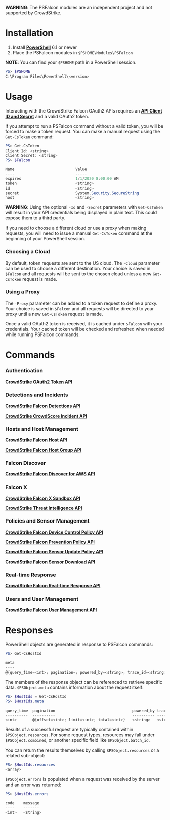 **WARNING**: The PSFalcon modules are an independent project and not supported by CrowdStrike.

# Installation

1. Install **[PowerShell](https://github.com/PowerShell/PowerShell#Get-PowerShell)** 6.1 or newer
2. Place the PSFalcon modules in `$PSHOME\Modules\PSFalcon`

**NOTE**: You can find your `$PSHOME` path in a PowerShell session.

```powershell
PS> $PSHOME
C:\Program Files\PowerShell\<version>
```

# Usage

Interacting with the CrowdStrike Falcon OAuth2 APIs requires an **[API Client ID and Secret](https://falcon.crowdstrike.com/support/api-clients-and-keys)** and a valid
OAuth2 token.

If you attempt to run a PSFalcon command without a valid token, you will be forced to make a token
request. You can make a manual request using the `Get-CsToken` command:

```powershell
PS> Get-CsToken
Client Id: <string>
Client Secret: <string>
PS> $Falcon

Name                           Value
----                           -----
expires                        1/1/2020 8:00:00 AM
token                          <string>
id                             <string>
secret                         System.Security.SecureString
host                           <string>
```

**WARNING**: Using the optional `-Id` and `-Secret` parameters with `Get-CsToken` will result in your API
credentials being displayed in plain text. This could expose them to a third party.

If you need to choose a different cloud or use a proxy when making requests, you will need to issue a manual
`Get-CsToken` command at the beginning of your PowerShell session.

### Choosing a Cloud

By default, token requests are sent to the US cloud. The `-Cloud` parameter can be used to choose a different
destination. Your choice is saved in `$Falcon` and all requests will be sent to the chosen cloud unless a new
`Get-CsToken` request is made.

### Using a Proxy

The `-Proxy` parameter can be added to a token request to define a proxy. Your choice is saved in `$Falcon`
and all requests will be directed to your proxy until a new `Get-CsToken` request is made.

Once a valid OAuth2 token is received, it is cached under `$Falcon` with your credentials. Your cached
token will be checked and refreshed when needed while running PSFalcon commands.

# Commands

### Authentication

**[CrowdStrike OAuth2 Token API](/oauth2)**

### Detections and Incidents

**[CrowdStrike Falcon Detections API](/detects)**

**[CrowdStrike CrowdScore Incident API](/incidents)**

### Hosts and Host Management

**[CrowdStrike Falcon Host API](/hosts)**

**[CrowdStrike Falcon Host Group API](/host-group)**

### Falcon Discover

**[CrowdStrike Falcon Discover for AWS API](/cloud-connect-aws)**

### Falcon X

**[CrowdStrike Falcon X Sandbox API](/falconx-sandbox)**

**[CrowdStrike Threat Intelligence API](/intel)**

### Policies and Sensor Management

**[CrowdStrike Falcon Device Control Policy API](/device-control-policies)**

**[CrowdStrike Falcon Prevention Policy API](/prevention-policies)**

**[CrowdStrike Falcon Sensor Update Policy API](/sensor-update-policies)**

**[CrowdStrike Falcon Sensor Download API](/sensor-download)**

### Real-time Response

**[CrowdStrike Falcon Real-time Response API](/real-time-response)**

### Users and User Management

**[CrowdStrike Falcon User Management API](/user-management)**

# Responses

PowerShell objects are generated in response to PSFalcon commands:

```powershell
PS> Get-CsHostId

meta                                                                        resources
----                                                                        ---------
@{query_time=<int>; pagination=; powered_by=<string>; trace_id=<string>}    @{...}
```

The members of the response object can be referenced to retrieve specific data. `$PSObject.meta`
contains information about the request itself:

```powershell
PS> $HostIds = Get-CsHostId
PS> $HostIds.meta

query_time  pagination                                  powered_by trace_id
----------  ----------                                  ---------- --------
<int>       @{offset=<int>; limit=<int>; total=<int>}   <string>   <string>
```

Results of a successful request are typically contained within `$PSObject.resources`. For some request
types, resources may fall under `$PSObject.combined`, or another specific field like `$PSObject.batch_id`.

You can return the results themselves by calling `$PSObject.resources` or a related sub-object:

```powershell
PS> $HostIds.resources
<array>
```

`$PSObject.errors` is populated when a request was received by the server and an error was returned:

```powershell
PS> $HostIds.errors

code    message
----    -------
<int>   <string>
```
